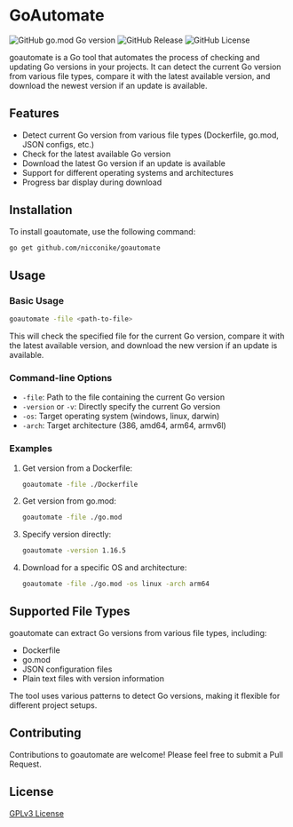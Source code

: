 # GoAutomate

![GitHub go.mod Go version](https://img.shields.io/github/go-mod/go-version/nicconike/go-ci?style=plastic)
![GitHub Release](https://img.shields.io/github/v/release/nicconike/goautomate)
![GitHub License](https://img.shields.io/github/license/nicconike/goautomate)

goautomate is a Go tool that automates the process of checking and updating Go versions in your projects. It can detect the current Go version from various file types, compare it with the latest available version, and download the newest version if an update is available.

## Features

- Detect current Go version from various file types (Dockerfile, go.mod, JSON configs, etc.)
- Check for the latest available Go version
- Download the latest Go version if an update is available
- Support for different operating systems and architectures
- Progress bar display during download

## Installation

To install goautomate, use the following command:
```sh
go get github.com/nicconike/goautomate
```

## Usage

### Basic Usage

```sh
goautomate -file <path-to-file>
```

This will check the specified file for the current Go version, compare it with the latest available version, and download the new version if an update is available.

### Command-line Options

- `-file`: Path to the file containing the current Go version
- `-version` or `-v`: Directly specify the current Go version
- `-os`: Target operating system (windows, linux, darwin)
- `-arch`: Target architecture (386, amd64, arm64, armv6l)

### Examples

1. Get version from a Dockerfile:
	```sh
	goautomate -file ./Dockerfile
	```

2. Get version from go.mod:
	```sh
	goautomate -file ./go.mod
	```

3. Specify version directly:
	```sh
	goautomate -version 1.16.5
	```

4. Download for a specific OS and architecture:
	```sh
	goautomate -file ./go.mod -os linux -arch arm64
	```

## Supported File Types

goautomate can extract Go versions from various file types, including:

- Dockerfile
- go.mod
- JSON configuration files
- Plain text files with version information

The tool uses various patterns to detect Go versions, making it flexible for different project setups.

## Contributing

Contributions to goautomate are welcome! Please feel free to submit a Pull Request.

## License

[GPLv3 License](LICENSE)
